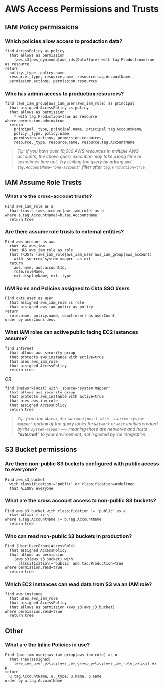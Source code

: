 
# AWS Access Permissions and Trusts

## IAM Policy permissions

### Which policies allow access to production data?

```j1ql
find AccessPolicy as policy
  that allows as permission
    (aws_s3|aws_dynamodb|aws_rds|DataStore) with tag.Production=true as resource
return
  policy._type, policy.name,
  resource._type, resource.name, resource.tag.AccountName,
  permission.actions, permission.resources
```

### Who has admin access to production resources?

```j1ql
find (aws_iam_group|aws_iam_user|aws_iam_role) as principal
  that assigned AccessPolicy as policy
  that allows as permission
    * with tag.Production=true as resource
where permission.admin=true
  return
    principal._type, principal.name, principal.tag.AccountName,
    policy._type, policy.name,
    permission.actions, permission.resources,
    resource._type, resource.name, resource.tag.AccountName
```

> _Tip: If you have over 10,000 AWS resources in multiple AWS accounts, the
above query execution may take a long time or sometimes time out. Try limiting
the query by adding `and tag.AccountName='one-account'` filter after
`tag.Production=true`._

## IAM Assume Role Trusts

### What are the cross-account trusts?

```j1ql
Find aws_iam_role as a
  that trusts (aws_account|aws_iam_role) as b
where a.tag.AccountName!=b.tag.AccountName
  return tree
```

### Are there assume role trusts to external entities?

```j1ql
Find aws_account as aws
  that HAS aws_iam
  that HAS aws_iam_role as role
  that TRUSTS (aws_iam_role|aws_iam_user|aws_iam_group|aws_account)
    with _source='system-mapper' as ext
  return
    aws.name, aws.accountId,
    role.roleName,
    ext.displayName, ext._type
```

### IAM Roles and Policies assigned to Okta SSO Users

```j1ql
Find okta_user as user
  that assigned aws_iam_role as role
  that assigned aws_iam_policy as policy
return
  role.name, policy.name, count(user) as userCount
order by userCount desc
```

### What IAM roles can active public facing EC2 instances assume?

```j1ql
find Internet
  that allows aws_security_group
  that protects aws_instance with active=true
  that uses aws_iam_role
  that assigned AccessPolicy
  return tree
```

_OR_

```j1ql
find (Network|Host) with _source='system-mapper'
  that allows aws_security_group
  that protects aws_instance with active=true
  that uses aws_iam_role
  that assigned AccessPolicy
  return tree
```

> _Tip: from the above, the `(Network|Host) with _source='system-mapper'`
portion of the query looks for `Network` or `Host` entities created by the
`system-mapper` —- meaning those are networks and hosts **“external”** to your
environment, not ingested by the integration._

## S3 Bucket permissions

### Are there non-public S3 buckets configured with public access to everyone?

```j1ql
Find aws_s3_bucket
  with classification!='public' or classification=undefined
  that ALLOWS everyone
```

### What are the cross account access to non-public S3 buckets?

```j1ql
Find aws_s3_bucket with classification != 'public' as a
  that allows * as b
where a.tag.AccountName != b.tag.AccountName
  return tree
```

### Who can read non-public S3 buckets in production?

```j1ql
Find (User|UserGroup|AccessRole)
  that assigned AccessPolicy
  that allows as permission
    (aws_s3|aws_s3_bucket) with
      classification!='public' and tag.Production=true
where permission.read=true
  return tree
```

### Which EC2 instances can read data from S3 via an IAM role?

```j1ql
find aws_instance
  that uses aws_iam_role
  that assigned AccessPolicy
  that allows as permission (aws_s3|aws_s3_bucket)
where permission.read=true
  return tree
```

## Other

### What are the Inline Policies in use?

```j1ql
Find (aws_iam_user|aws_iam_group|aws_iam_role) as u
  that (has|assigned)
    (aws_iam_user_policy|aws_iam_group_policy|aws_iam_role_policy) as p
return
  u.tag.AccountName, u._type, u.name, p.name
order by u.tag.AccountName
```
